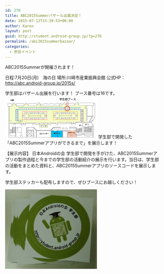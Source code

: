 ```yaml
---
id: 276
title: ABC2015Summerバザール出展決定！
date: 2015-07-12T15:39:53+00:00
author: Karen
layout: post
guid: http://student.android-group.jp/?p=276
permalink: /abc2015summerbazaar/
categories:
  - 参加イベント
---
```

ABC2015Summerが開催されます！

日程:7月20日(月)　海の日
場所:川崎市産業振興会館
公式HP：<a href="http://abc.android-group.jp/2015s/">http://abc.android-group.jp/2015s/</a>

学生部はバザール出展を行います！
ブース番号は16です。<a href="../images/wp-content/uploads/2015/07/スクリーンショット-2015-07-12-15.05.02.png"><img class="alignnone size-medium wp-image-278" src="../images/wp-content/uploads/2015/07/スクリーンショット-2015-07-12-15.05.02-300x138.png" alt="スクリーンショット 2015-07-12 15.05.02" width="300" height="138" /></a>
学生部で開発した「ABC2015Summerアプリができるまで」を展示します！

【展示内容】
日本Androidの会 学生部で開発を手がけた、ABC2015Summerアプリの製作過程と今までの学生部の活動紹介の展示を行います。当日は、学生部の活動をまとめた資料と、ABC2015Summerアプリのソースコードを展示します。

学生部ステッカーも配布しますので、ぜひブースにお越しください！

<a href="../images/wp-content/uploads/2015/07/IMGP0903.jpg"><img class="alignnone size-medium wp-image-277" src="../images/wp-content/uploads/2015/07/IMGP0903-300x259.jpg" alt="IMGP0903" width="300" height="259" /></a>